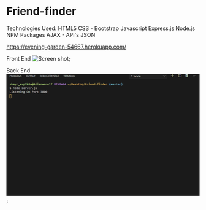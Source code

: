 # Friend-finder
Technologies Used:
HTML5
CSS - Bootstrap
Javascript
Express.js
Node.js
NPM Packages
AJAX - API's
JSON

https://evening-garden-54667.herokuapp.com/

Front End
![Screen shot](./img/demo.gif);

Back End
![Screen shot](./img/demo2.gif);
